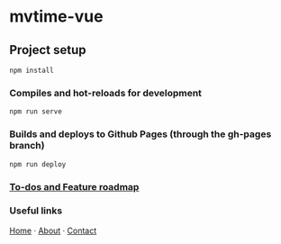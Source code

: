 # mvtime-vue

## Project setup

```
npm install
```

### Compiles and hot-reloads for development

```
npm run serve
```

### Builds and deploys to Github Pages (through the gh-pages branch)

```
npm run deploy
```

### [To-dos and Feature roadmap](https://mvtt.app/roadmap)

### Useful links

[Home](https://mvtt.app) ·
[About](https://mvtt.app/about) ·
[Contact](https://mvtt.app/contact)
